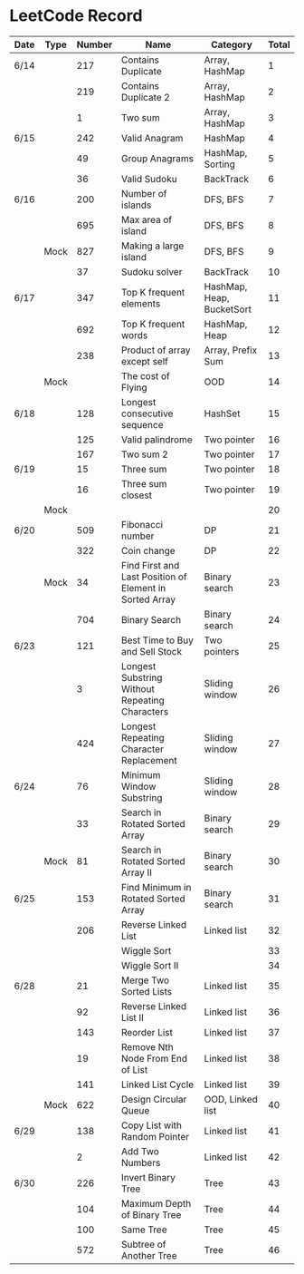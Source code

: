 # LeetCode Record
| Date | Type | Number | Name                                                    | Category                  | Total |
| ---- | ---- | ------ | ------------------------------------------------------- | ------------------------- | ----- |
| 6/14 |      | 217    | Contains Duplicate                                      | Array, HashMap            | 1     |
|      |      | 219    | Contains Duplicate 2                                    | Array, HashMap            | 2     |
|      |      | 1      | Two sum                                                 | Array, HashMap            | 3     |
| 6/15 |      | 242    | Valid Anagram                                           | HashMap                   | 4     |
|      |      | 49     | Group Anagrams                                          | HashMap, Sorting          | 5     |
|      |      | 36     | Valid Sudoku                                            | BackTrack                 | 6     |
| 6/16 |      | 200    | Number of islands                                       | DFS, BFS                  | 7     |
|      |      | 695    | Max area of island                                      | DFS, BFS                  | 8     |
|      | Mock | 827    | Making a large island                                   | DFS, BFS                  | 9     |
|      |      | 37     | Sudoku solver                                           | BackTrack                 | 10    |
| 6/17 |      | 347    | Top K frequent elements                                 | HashMap, Heap, BucketSort | 11    |
|      |      | 692    | Top K frequent words                                    | HashMap, Heap             | 12    |
|      |      | 238    | Product of array except self                            | Array, Prefix Sum         | 13    |
|      | Mock |        | The cost of Flying                                      | OOD                       | 14    |
| 6/18 |      | 128    | Longest consecutive sequence                            | HashSet                   | 15    |
|      |      | 125    | Valid palindrome                                        | Two pointer               | 16    |
|      |      | 167    | Two sum 2                                               | Two pointer               | 17    |
| 6/19 |      | 15     | Three sum                                               | Two pointer               | 18    |
|      |      | 16     | Three sum closest                                       | Two pointer               | 19    |
|      | Mock |        |                                                         |                           | 20    |
| 6/20 |      | 509    | Fibonacci number                                        | DP                        | 21    |
|      |      | 322    | Coin change                                             | DP                        | 22    |
|      | Mock | 34     | Find First and Last Position of Element in Sorted Array | Binary search             | 23    |
|      |      | 704    | Binary Search                                           | Binary search             | 24    |
| 6/23 |      | 121    | Best Time to Buy and Sell Stock                         | Two pointers              | 25    |
|      |      | 3      | Longest Substring Without Repeating Characters          | Sliding window            | 26    |
|      |      | 424    | Longest Repeating Character Replacement                 | Sliding window            | 27    |
| 6/24 |      | 76     | Minimum Window Substring                                | Sliding window            | 28    |
|      |      | 33     | Search in Rotated Sorted Array                          | Binary search             | 29    |
|      | Mock | 81     | Search in Rotated Sorted Array II                       | Binary search             | 30    |
| 6/25 |      | 153    | Find Minimum in Rotated Sorted Array                    | Binary search             | 31    |
|      |      | 206    | Reverse Linked List                                     | Linked list               | 32    |
|      |      |        | Wiggle Sort                                             |                           | 33    |
|      |      |        | Wiggle Sort II                                          |                           | 34    |
| 6/28 |      | 21     | Merge Two Sorted Lists                                  | Linked list               | 35    |
|      |      | 92     | Reverse Linked List II                                  | Linked list               | 36    |
|      |      | 143    | Reorder List                                            | Linked list               | 37    |
|      |      | 19     | Remove Nth Node From End of List                        | Linked list               | 38    |
|      |      | 141    | Linked List Cycle                                       | Linked list               | 39    |
|      | Mock | 622    | Design Circular Queue                                   | OOD, Linked list          | 40    |
| 6/29 |      | 138    | Copy List with Random Pointer                           | Linked list               | 41    |
|      |      | 2      | Add Two Numbers                                         | Linked list               | 42    |
| 6/30 |      | 226    | Invert Binary Tree                                      | Tree                      | 43    |
|      |      | 104    | Maximum Depth of Binary Tree                            | Tree                      | 44    |
|      |      | 100    | Same Tree                                               | Tree                      | 45    |
|      |      | 572    | Subtree of Another Tree                                 | Tree                      | 46    |

